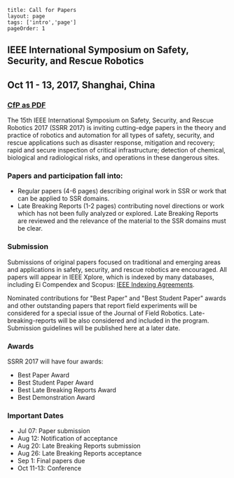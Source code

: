 ```
title: Call for Papers
layout: page
tags: ['intro','page']
pageOrder: 1
```

## IEEE International Symposium on Safety, Security, and Rescue Robotics

## Oct 11 - 13, 2017, Shanghai, China

### **[CfP as PDF](../../cfp_v1.pdf)**

The 15th IEEE International Symposium on Safety, Security, and Rescue Robotics 2017 (SSRR 2017) is inviting cutting-edge papers in the theory and practice of robotics and automation for all types of safety, security, and rescue applications such as disaster response, mitigation and recovery; rapid and secure inspection of critical infrastructure; detection of chemical, biological and radiological risks, and operations in these dangerous sites. 


### Papers and participation fall into:

* Regular papers (4-6 pages) describing original work in SSR or work that can be applied to SSR domains.
* Late Breaking Reports (1-2 pages) contributing novel directions or work which has not been fully analyzed or explored. Late Breaking Reports are reviewed and the relevance of the material to the SSR domains must be clear.


### Submission

Submissions of original papers focused on traditional and emerging areas and applications in safety, security, and rescue robotics are encouraged. All papers will appear in IEEE Xplore, which is indexed by many databases, including Ei Compendex and Scopus: [IEEE Indexing Agreements](http://www.ieee.org/documents/ieee_indexing_agreements.pdf).
 
Nominated contributions for "Best Paper" and "Best Student Paper" awards and other outstanding papers that report field experiments will be considered for a special issue of the Journal of Field Robotics. Late-breaking-reports will be also considered and included in the program. Submission guidelines will be published here at a later date.


### Awards

SSRR 2017 will have four awards:

* Best Paper Award
* Best Student Paper Award
* Best Late Breaking Reports Award
* Best Demonstration Award


### Important Dates

* Jul 07: Paper submission
* Aug 12: Notification of acceptance
* Aug 20: Late Breaking Reports submission
* Aug 26: Late Breaking Reports acceptance
* Sep 1: Final papers due
* Oct 11-13: Conference


 